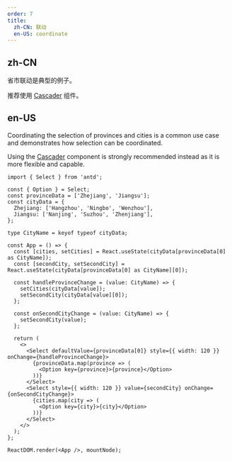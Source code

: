 ```yaml
---
order: 7
title:
  zh-CN: 联动
  en-US: coordinate
---
```


## zh-CN

省市联动是典型的例子。

推荐使用 [Cascader](/components/cascader/) 组件。

## en-US

Coordinating the selection of provinces and cities is a common use case and demonstrates how selection can be coordinated.

Using the [Cascader](/components/cascader) component is strongly recommended instead as it is more flexible and capable.

```tsx
import { Select } from 'antd';

const { Option } = Select;
const provinceData = ['Zhejiang', 'Jiangsu'];
const cityData = {
  Zhejiang: ['Hangzhou', 'Ningbo', 'Wenzhou'],
  Jiangsu: ['Nanjing', 'Suzhou', 'Zhenjiang'],
};

type CityName = keyof typeof cityData;

const App = () => {
  const [cities, setCities] = React.useState(cityData[provinceData[0] as CityName]);
  const [secondCity, setSecondCity] = React.useState(cityData[provinceData[0] as CityName][0]);

  const handleProvinceChange = (value: CityName) => {
    setCities(cityData[value]);
    setSecondCity(cityData[value][0]);
  };

  const onSecondCityChange = (value: CityName) => {
    setSecondCity(value);
  };

  return (
    <>
      <Select defaultValue={provinceData[0]} style={{ width: 120 }} onChange={handleProvinceChange}>
        {provinceData.map(province => (
          <Option key={province}>{province}</Option>
        ))}
      </Select>
      <Select style={{ width: 120 }} value={secondCity} onChange={onSecondCityChange}>
        {cities.map(city => (
          <Option key={city}>{city}</Option>
        ))}
      </Select>
    </>
  );
};

ReactDOM.render(<App />, mountNode);
```
